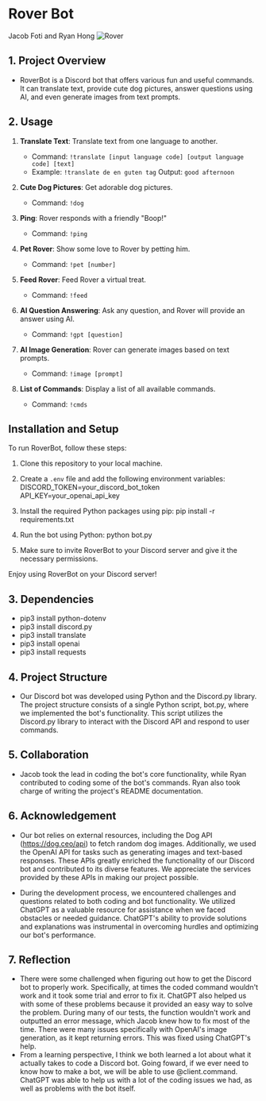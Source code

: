# Rover Bot
Jacob Foti and Ryan Hong 
![Rover](https://www.gather-cowork.com/wp-content/uploads/2021/06/happy-pup-1.png)
## 1. Project Overview 
- RoverBot is a Discord bot that offers various fun and useful commands. It can translate text, provide cute dog pictures, answer questions using AI, and even generate images from text prompts.

## 2. Usage 
1. **Translate Text**: Translate text from one language to another.
   - Command: `!translate [input language code] [output language code] [text]`
   - Example: `!translate de en guten tag`
   Output: `good afternoon`
   
2. **Cute Dog Pictures**: Get adorable dog pictures.
   - Command: `!dog`

3. **Ping**: Rover responds with a friendly "Boop!"
   - Command: `!ping`

4. **Pet Rover**: Show some love to Rover by petting him.
   - Command: `!pet [number]`

5. **Feed Rover**: Feed Rover a virtual treat.
   - Command: `!feed`

6. **AI Question Answering**: Ask any question, and Rover will provide an answer using AI.
   - Command: `!gpt [question]`

7. **AI Image Generation**: Rover can generate images based on text prompts.
   - Command: `!image [prompt]`

8. **List of Commands**: Display a list of all available commands.
   - Command: `!cmds`

## Installation and Setup

To run RoverBot, follow these steps:

1. Clone this repository to your local machine.

2. Create a `.env` file and add the following environment variables:
DISCORD_TOKEN=your_discord_bot_token
API_KEY=your_openai_api_key

3. Install the required Python packages using pip:
pip install -r requirements.txt

4. Run the bot using Python:
python bot.py

5. Make sure to invite RoverBot to your Discord server and give it the necessary permissions.

Enjoy using RoverBot on your Discord server!

## 3. Dependencies 
- pip3 install python-dotenv
- pip3 install discord.py
- pip3 install translate
- pip3 install openai
- pip3 install requests
  
## 4. Project Structure
- Our Discord bot was developed using Python and the Discord.py library. The project structure consists of a single Python script, bot.py, where we implemented the bot's functionality. This script utilizes the Discord.py library to interact with the Discord API and respond to user commands.


## 5. Collaboration 
- Jacob took the lead in coding the bot's core functionality, while Ryan contributed to coding some of the bot's commands. Ryan also took charge of writing the project's README documentation.

## 6. Acknowledgement 
- Our bot relies on external resources, including the Dog API (https://dog.ceo/api) to fetch random dog images. Additionally, we used the OpenAI API for tasks such as generating images and text-based responses. These APIs greatly enriched the functionality of our Discord bot and contributed to its diverse features. We appreciate the services provided by these APIs in making our project possible.

- During the development process, we encountered challenges and questions related to both coding and bot functionality. We utilized ChatGPT as a valuable resource for assistance when we faced obstacles or needed guidance. ChatGPT's ability to provide solutions and explanations was instrumental in overcoming hurdles and optimizing our bot's performance.

## 7. Reflection 
- There were some challenged when figuring out how to get the Discord bot to properly work. Specifically, at times the coded command wouldn't work and it took some trial and error to fix it. ChatGPT also helped us with some of these problems because it provided an easy way to solve the problem. During many of our tests, the function wouldn't work and outputted an error message, which Jacob knew how to fix most of the time. There were many issues specifically with OpenAI's image generation, as it kept returning errors. This was fixed using ChatGPT's help.
- From a learning perspective, I think we both learned a lot about what it actually takes to code a Discord bot. Going foward, if we ever need to know how to make a bot, we will be able to use @client.command. ChatGPT was able to help us with a lot of the coding issues we had, as well as problems with the bot itself. 
